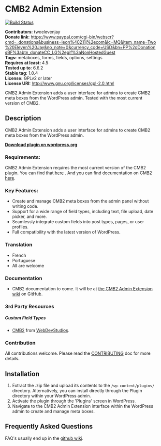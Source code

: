 # CMB2 Admin Extension

[![Build Status](https://scrutinizer-ci.com/g/twoelevenjay/CMB2-Admin-Extension/badges/build.png?b=master)](https://scrutinizer-ci.com/g/twoelevenjay/CMB2-Admin-Extension/build-status/master)

**Contributors:**         twoelevenjay  
**Donate link:**          https://www.paypal.com/cgi-bin/webscr?cmd=_donations&business=leon%40211j%2ecom&lc=MQ&item_name=Two%20Eleven%20Jay&no_note=0&currency_code=USD&bn=PP%2dDonationsBF%3abtn_donateCC_LG%2egif%3aNonHostedGuest  
**Tags:**                 metaboxes, forms, fields, options, settings  
**Requires at least:**    4.5  
**Tested up to:**         6.6.2  
**Stable tag:**           1.0.4  
**License:**              GPLv2 or later  
**License URI:**          http://www.gnu.org/licenses/gpl-2.0.html  

CMB2 Admin Extension adds a user interface for admins to create CMB2 meta boxes from the WordPress admin. Tested with the most current version of CMB2.

## Description
CMB2 Admin Extension adds a user interface for admins to create CMB2 meta boxes from the WordPress admin.

**[Download plugin on wordpress.org](https://wordpress.org/plugins/cmb2-admin-extension/)**

### Requirements:
CMB2 Admin Extension requires the most current version of the CMB2 plugin. You can find that [here](https://wordpress.org/plugins/cmb2/) . And you can find documentation on CMB2 [here](https://github.com/WebDevStudios/CMB2/wiki/Field-Types#types).

### Key Features:
* Create and manage CMB2 meta boxes from the admin panel without writing code.
* Support for a wide range of field types, including text, file upload, date picker, and more.
* Seamlessly integrate custom fields into post types, pages, or user profiles.
* Full compatibility with the latest version of WordPress.

### Translation
* French
* Portuguese
* All are welcome

### Documentation
* CMB2 documentation to come. It will be at [the CMB2 Admin Extension wiki](https://github.com/twoelevenjay/CMB2-Admin-Extension/wiki) on GitHub.

### 3rd Party Resources
##### Custom Field Types
* [CMB2](https://github.com/WebDevStudios/CMB2/) from [WebDevStudios](https://webdevstudios.com).

### Contribution
All contributions welcome. Please read the [CONTRIBUTING](https://github.com/twoelevenjay/CMB2-Admin-Extension/blob/master/CONTRIBUTING.md) doc for more details.

## Installation
1. Extract the .zip file and upload its contents to the `/wp-content/plugins/` directory. Alternatively, you can install directly through the Plugin directory within your WordPress admin.
2. Activate the plugin through the 'Plugins' screen in WordPress.
3. Navigate to the CMB2 Admin Extension interface within the WordPress admin to create and manage meta boxes.

## Frequently Asked Questions
FAQ's usually end up in the [github wiki](https://github.com/twoelevenjay/CMB2-Admin-Extension/wiki).